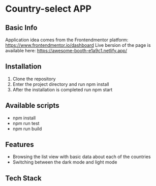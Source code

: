 # Country-select APP
## Basic Info
Application idea comes from the Frontendmentor platform:
https://www.frontendmentor.io/dashboard
Live bersion of the page is available here:
https://awesome-booth-e1a9c1.netlify.app/
## Installation
1. Clone the repository
2. Enter the project directory and run npm install
3. After the installation is completed run npm start
## Available scripts
- npm install
- npm run test
- npm run build
## Features
- Browsing the list view with basic data about each of the countries
- Switching between the dark mode and light mode

## Tech Stack

